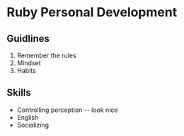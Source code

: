 # Ruby Personal Development
## Guidlines
1. Remember the rules
2. Mindset
3. Habits


## Skills
- Controlling perception -- look nice
- English
- Socializing